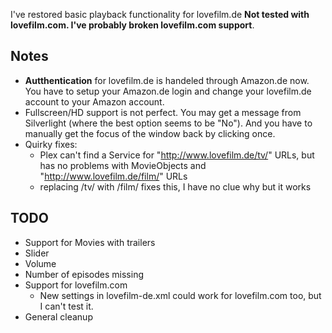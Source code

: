 I've restored basic playback functionality for lovefilm.de **Not tested with lovefilm.com. I've probably broken lovefilm.com support**.

## Notes
- **Autthentication** for lovefilm.de is handeled through Amazon.de now. You have to setup your Amazon.de login and change your lovefilm.de account to your Amazon account.
- Fullscreen/HD support is not perfect. You may get a message from Silverlight (where the best option seems to be "No"). And you have to manually get the focus of the window back by clicking once.
- Quirky fixes:
  - Plex can't find a Service for "http://www.lovefilm.de/tv/" URLs, but has no problems with MovieObjects and "http://www.lovefilm.de/film/" URLs
  - replacing /tv/ with /film/ fixes this, I have no clue why but it works

## TODO
- Support for Movies with trailers
- Slider
- Volume
- Number of episodes missing
- Support for lovefilm.com 
  - New settings in lovefilm-de.xml could work for lovefilm.com too, but I can't test it.
- General cleanup